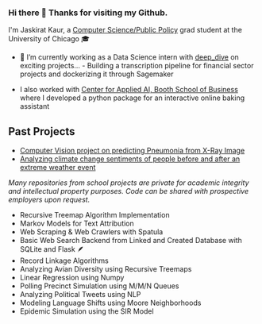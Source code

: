 ### Hi there 👋 Thanks for visiting my Github.

<!--
**jaskcodes/jaskcodes** is a ✨ _special_ ✨ repository because its `README.md` (this file) appears on your GitHub profile.


-->
I'm Jaskirat Kaur, a [Computer Science/Public Policy](https://capp.uchicago.edu/) grad student at the University of Chicago 🎓

- 🔭 I’m currently working as a Data Science intern with [deep_dive](https://dive.ai/) on exciting projects...
       - Building a transcription pipeline for financial sector projects and dockerizing it through Sagemaker
     
- I also worked with [Center for Applied AI, Booth School of Business](https://www.chicagobooth.edu/research/center-for-applied-artificial-intelligence) where I developed a python package for an interactive online baking assistant
  
## Past Projects
- [Computer Vision project on predicting Pneumonia from X-Ray Image](https://github.com/ethanarsht/detective-dogs/tree/main)
- [Analyzing climate change sentiments of people before and after an extreme weather event](https://github.com/uchicago-capp122-spring23/30122-project-hot-or-not)
 
_Many repositories from school projects are private for academic integrity and intellectual property purposes. Code can be shared with prospective employers upon request._

- Recursive Treemap Algorithm Implementation
- Markov Models for Text Attribution
- Web Scraping & Web Crawlers with Spatula
- Basic Web Search Backend from Linked and Created Database with SQLite and Flask 🪶
- Record Linkage Algorithms
- Analyzing Avian Diversity using Recursive Treemaps
- Linear Regression using Numpy
- Polling Precinct Simulation using M/M/N Queues
- Analyzing Political Tweets using NLP
- Modeling Language Shifts using Moore Neighborhoods
- Epidemic Simulation using the SIR Model
